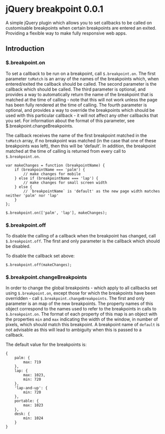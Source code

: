 # jQuery breakpoint 0.0.1 #
A simple jQuery plugin which allows you to set callbacks to be called on customisable breakpoints when certain breakpoints are entered an exited. Providing a flexible way to make fully responsive web apps.

## Introduction ##
### $.breakpoint.on ###
To set a callback to be run on a breakpoint, call `$.breakpoint.on`. The first parameter `toMatch` is an array of the names of the breakpoints which, when entered/exited the callback should be called. The second parameter is the callback which should be called. The third parameter is optional, and provides a way to automatically return the name of the breakpoint that is matched at the time of calling - note that this will not work unless the page has been fully rendered at the time of calling. The fourth parameter is optional, and provides a way to override the breakpoints which should be used with this particular callback - it will not affect any other callbacks that you set. For information about the format of this parameter, see $.breakpoint.changeBreakpoints.

The callback receives the name of the first breakpoint matched in the `toMatch` array, if no breakpoint was matched (in the case that one of these breakpoints was left), then this will be 'default'. In addition, the breakpoint matched at the time of calling is returned from every call to `$.breakpoint.on`.

    var makeChanges = function (breakpointName) {
        if (breakpointName === 'palm') {
            // make changes for mobile
        } else if (breakpointName === 'lap') {
            // make changes for small screen width
        } else {
            // `breakpointName` is 'default' as the new page width matches neither 'palm' nor 'lap'
        }
    };

    $.breakpoint.on(['palm', 'lap'], makeChanges);

### $.breakpoint.off ###
To disable the calling of a callback when the breakpoint has changed, call `$.breakpoint.off`. The first and only parameter is the callback which should be disabled.

To disable the callback set above:

    $.breakpoint.off(makeChanges);

### $.breakpoint.changeBreakpoints ###
In order to change the global breakpoints - which apply to all callbacks set using `$.breakpoint.on`, except those for which the breakpoints have been overridden - call `$.breakpoint.changeBreakpoints`. The first and only parameter is an map of the new breakpoints. The property names of this object correspond to the names used to refer to the breakpoints in calls to `$.breakpoint.on`. The format of each property of this map is an object with the properties `min` and `max` indicating the width of the window, in number of pixels, which should match this breakpoint. A breakpoint name of `default` is not advisable as this will lead to ambiguity when this is passed to a callback.

The default value for the breakpoints is:

    {
        palm: {
            max: 719
        },
        lap: {
            max: 1023,
            min: 720
        },
        'lap-and-up': {
            min: 720
        },
        portable: {
            max: 1023
        },
        desk: {
            min: 1024
        }
    }